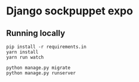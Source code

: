 # Django sockpuppet expo

## Running locally

```
pip install -r requirements.in
yarn install
yarn run watch

python manage.py migrate
python manage.py runserver
```


